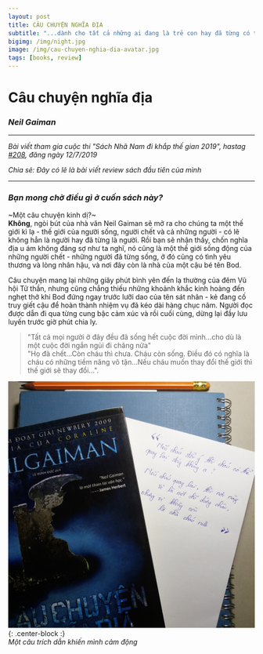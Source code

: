 ```yaml
---
layout: post
title: CÂU CHUYỆN NGHĨA ĐỊA
subtitle: "...dành cho tất cả những ai đang là trẻ con hay đã từng có thời là trẻ con."
bigimg: /img/night.jpg
image: /img/cau-chuyen-nghia-dia-avatar.jpg
tags: [books, review]
---
```

# Câu chuyện nghĩa địa   
### _Neil Gaiman_ 

***

_Bài viết tham gia cuộc thi "Sách Nhã Nam đi khắp thế gian 2019", hastag [#208](https://www.facebook.com/nhanampublishing/photos/a.10157337393554085/10157365491564085/?type=3),
đăng ngày 12/7/2019_

_Chia sẻ: Đây có lẽ là bài viết review sách đầu tiên của mình_

***

### _Bạn mong chờ điều gì ở cuốn sách này?_   
~Một câu chuyện kinh dị?~   
**Không**, ngòi bút của nhà văn Neil Gaiman sẽ mở ra cho chúng ta một thế giới kì lạ - thế giới của người sống,
người chết và cả những người - có lẽ không hẳn là người hay đã từng là người.
Rồi bạn sẽ nhận thấy, chốn nghĩa địa u ám không đáng sợ như ta nghĩ, 
nó cũng là một thế giới sống động của những người chết - những người đã từng sống,
ở đó cũng có tình yêu thương và lòng nhân hậu, và nơi đây còn là nhà của một cậu bé tên Bod. 

Câu chuyện mang lại những giây phút bình yên đến lạ thường của đêm Vũ hội Tử thần, 
nhưng cũng chẳng thiếu những khoảnh khắc kinh hoàng đến nghẹt thở
khi Bod đứng ngay trước lưỡi dao của tên sát nhân - kẻ đang cố truy giết cậu để hoàn thành nhiệm vụ
đã kéo dài hàng chục năm. Người đọc được dẫn đi qua từng cung bậc cảm xúc và rồi cuối cùng, 
dừng lại đầy lưu luyến trước giờ phút chia ly.

>"Tất cả mọi người ở đây đều đã sống hết cuộc đời mình...cho dù là một cuộc đời ngắn ngủi đi chăng nữa"    
>"Họ đã chết...Còn cháu thì chưa. Cháu còn sống.
>Điều đó có nghĩa là cháu có những tiềm năng vô tận...Nếu cháu muốn thay đổi thế giới thì thế giới sẽ thay đổi...".

![Cuốn sách và 1 câu trích dẫn](/img/cau-chuyen-nghia-dia.jpg "Câu trích dẫn yêu thích của mình"){: .center-block :}   
_Một câu trích dẫn khiến mình cảm động_

